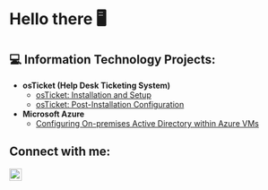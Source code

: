 <h1>Hello there 🖥️</h1>

<h2>💻 Information Technology Projects:</h2>

- <b>osTicket (Help Desk Ticketing System)</b>
  - [osTicket: Installation and Setup](https://github.com/javierb84/osticket-prereqs)
  - [osTicket: Post-Installation Configuration](https://github.com/javierb84/post-install-config)
- <b>Microsoft Azure</b>
  - [Configuring On-premises Active Directory within Azure VMs](https://github.com/javierb84/configure-ad)
 
<h2>Connect with me:</h2>
<a href="https://www.linkedin.com/in/javier-briones-40563931/" target="_blank"><img align="left" alt="Javier | LinkedIn" width="22px" src="https://edent.github.io/SuperTinyIcons/images/svg/linkedin.svg"/></a>

[LinkedIn]: https://www.linkedin.com/in/javier-briones-40563931/


<!--
**javierb84/javierb84** is a ✨ _special_ ✨ repository because its `README.md` (this file) appears on your GitHub profile.

Here are some ideas to get you started:

- 🔭 I’m currently working on ...
- 🌱 I’m currently learning ...
- 👯 I’m looking to collaborate on ...
- 🤔 I’m looking for help with ...
- 💬 Ask me about ...
- 📫 How to reach me: ...
- 😄 Pronouns: ...
- ⚡ Fun fact: ...
-->
